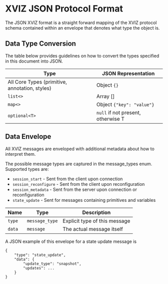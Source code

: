 # XVIZ JSON Protocol Format

The JSON XVIZ format is a straight forward mapping of the XVIZ protocol schema contained within an
envelope that denotes what type the object is.

## Data Type Conversion

The table below provides guidelines on how to convert the types specified in this document into
JSON.

| Type                                           | JSON Representation                |
| ---------------------------------------------- | ---------------------------------- |
| All Core Types (primitive, annotation, styles) | Object `{}`                        |
| `list<>`                                       | Array []                           |
| `map<>`                                        | Object `{"key": "value"}`          |
| `optional<T>`                                  | `null` if not present, otherwise T |

## Data Envelope

All XVIZ messages are enveloped with additional metadata about how to interpret them.

The possible message types are captured in the message_types enum. Supported types are:

- `session_start` - Sent from the client upon connection
- `session_reconfigure` - Sent from the client upon reconfiguration
- `session_metadata` - Sent from the server upon connection or reconfiguration
- `state_update` - Sent for messages containing primitives and variables

| Name   | Type           | Description                   |
| ------ | -------------- | ----------------------------- |
| `type` | `message_type` | Explicit type of this message |
| `data` | `message`      | The actual message itself     |

A JSON example of this envelope for a state update message is

```
{
    "type": "state_update",
    "data": {
        "update_type": "snapshot",
        "updates": ...
    }
}
```
